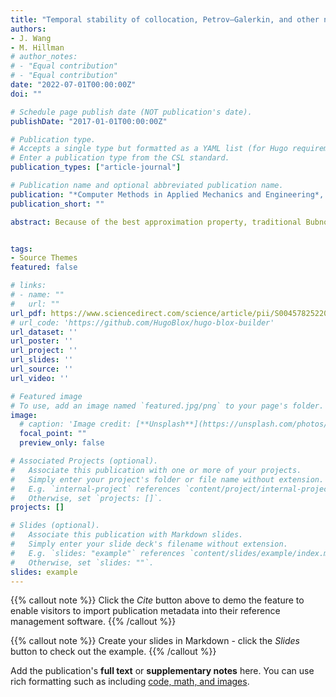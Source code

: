 ```yaml
---
title: "Temporal stability of collocation, Petrov–Galerkin, and other non-symmetric methods in elastodynamics and an energy conserving time integration"
authors:
- J. Wang
- M. Hillman
# author_notes:
# - "Equal contribution"
# - "Equal contribution"
date: "2022-07-01T00:00:00Z"
doi: ""

# Schedule page publish date (NOT publication's date).
publishDate: "2017-01-01T00:00:00Z"

# Publication type.
# Accepts a single type but formatted as a YAML list (for Hugo requirements).
# Enter a publication type from the CSL standard.
publication_types: ["article-journal"]

# Publication name and optional abbreviated publication name.
publication: "*Computer Methods in Applied Mechanics and Engineering*, 420, 116711"
publication_short: ""

abstract: Because of the best approximation property, traditional Bubnov–Galerkin numerical methods have proven immensely successful in modeling self-adjoint problems, such as heat conduction, elasticity, and so on. However, a numerical instability arises in these (and central finite difference) methods for problems with strong convection. In this class of problems, the convective transport term can lead to large spurious oscillations but can be handled by the class of Petrov–Galerkin methods. In particular, the upwind-type schemes and their variational and subgrid descendants have been substantially developed over the years for an effective weak-form Galerkin solution that precludes these instabilities. Nevertheless, the scale of development of upwind methods for strong-form collocation is substantially smaller, where numerical oscillations are also observed when they are straightforwardly applied to convection-dominated problems without special treatment. To this end, this paper presents a new upwind collocation method. First, the connection between the upwind finite difference scheme and the gradient smoothing technique in meshfree methods is established. It is then shown that selecting the collocation points as meshfree nodal points is not optimal; selecting the collocation points according to the flow direction and Péclet number is then studied. The upwind effect is achieved without introducing artificial parameters and is trivial to generalize for multi-dimensional cases. Cross-wind diffusion is also not observed in the solution. An error analysis is presented, and the effectiveness of the proposed methodology is well demonstrated by the steady and unsteady numerical examples.


tags:
- Source Themes
featured: false

# links:
# - name: ""
#   url: ""
url_pdf: https://www.sciencedirect.com/science/article/pii/S0045782522000950
# url_code: 'https://github.com/HugoBlox/hugo-blox-builder'
url_dataset: ''
url_poster: ''
url_project: ''
url_slides: ''
url_source: ''
url_video: ''

# Featured image
# To use, add an image named `featured.jpg/png` to your page's folder. 
image:
  # caption: 'Image credit: [**Unsplash**](https://unsplash.com/photos/jdD8gXaTZsc)'
  focal_point: ""
  preview_only: false

# Associated Projects (optional).
#   Associate this publication with one or more of your projects.
#   Simply enter your project's folder or file name without extension.
#   E.g. `internal-project` references `content/project/internal-project/index.md`.
#   Otherwise, set `projects: []`.
projects: []

# Slides (optional).
#   Associate this publication with Markdown slides.
#   Simply enter your slide deck's filename without extension.
#   E.g. `slides: "example"` references `content/slides/example/index.md`.
#   Otherwise, set `slides: ""`.
slides: example
---
```


{{% callout note %}}
Click the *Cite* button above to demo the feature to enable visitors to import publication metadata into their reference management software.
{{% /callout %}}

{{% callout note %}}
Create your slides in Markdown - click the *Slides* button to check out the example.
{{% /callout %}}

Add the publication's **full text** or **supplementary notes** here. You can use rich formatting such as including [code, math, and images](https://docs.hugoblox.com/content/writing-markdown-latex/).
